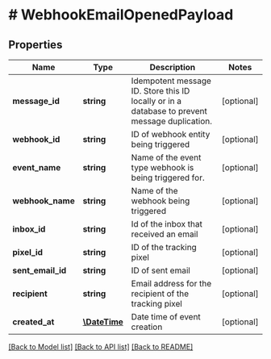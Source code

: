 # # WebhookEmailOpenedPayload

## Properties

Name | Type | Description | Notes
------------ | ------------- | ------------- | -------------
**message_id** | **string** | Idempotent message ID. Store this ID locally or in a database to prevent message duplication. | [optional] 
**webhook_id** | **string** | ID of webhook entity being triggered | [optional] 
**event_name** | **string** | Name of the event type webhook is being triggered for. | [optional] 
**webhook_name** | **string** | Name of the webhook being triggered | [optional] 
**inbox_id** | **string** | Id of the inbox that received an email | [optional] 
**pixel_id** | **string** | ID of the tracking pixel | [optional] 
**sent_email_id** | **string** | ID of sent email | [optional] 
**recipient** | **string** | Email address for the recipient of the tracking pixel | [optional] 
**created_at** | [**\DateTime**](\DateTime) | Date time of event creation | [optional] 

[[Back to Model list]](../../README#documentation-for-models) [[Back to API list]](../../README#documentation-for-api-endpoints) [[Back to README]](../../README)



